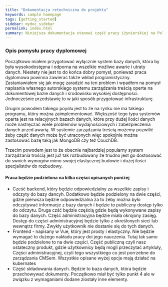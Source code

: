 ```yaml
---
title: "Dokumentacja retechniczna do projektu"
keywords: sample homepage
tags: [getting_started]
sidebar: mydoc_sidebar
permalink: index.html
summary: Niniejsza dokumentacja stanowi część pracy iżynierskiej na Polsko-Japońskiej Akademii Nauk Komputerowych.
---
```


### Opis pomysłu pracy dyplomowej

Początkowo miałem przygotować wyłącznie system bazy danych, która by była wysokodostępna i odporna na wszelkie możliwe awarie i utraty danych. Niestety nie jest to do końca dobry pomysł, ponieważ praca dyplomowa powinna zawierać także wkład programistyczny. Zastaniawiałem się jak mogę zaradzić na ten problem i wpadłem na pomysł napisania własnego autorskiego systemu zarządzania treścią operte na dokumentowej bazie danych i środowisku wysokiej dostępności. Jednocześnie przedstawię to w jaki sposób przygotować infrastrukturę.

Drugim powodem takiego poysłu jest to że na rynku nie ma takiego programu, który można zaimplementować. Większość tego typu systemów oparta jest na relacyjnych bazach danych, które przy dużej ilości danych może nastręczać wiele problemów wydajnościowych i zabezpieczenia danych przed awarią. W systemie zarządzania treścią możemy pozwilić żeby część danych może być utraconych więc spokojnie można zastosować bazę taką jak MongoDB czy też CouchDB.


Trzecim powodem jest to że obecnie najbardziej popularny system zarządzania trością jest już tak rozbudowany że triudno jest go dostosować do swoich wymogów mimo swojej elastycznej budowie i dużej ilości specjalistów do rozbudowy.

#### Praca będzie podzielona na kilka części opisanych poniżej

- Cześć backend, który będzie odpowiedzialny za wszelkie zapisy i odczyty do bazy dancyh. Dodatkowo będzie podzielony na dwie części, gdzie pierwsza będzie odpowiedzialna za to żeby można było odczytywać informacje z bazy danych i będzie to publiczny dostęp tylko do odczytu. Druga czść będzie częścią gdzie będą wykonywane zapisy do bazy danych. Część administracyjna będzie miała okrojony zasięg. Dostęp do części administracyjnej będzie tylko z określonych sieci lub wewnątrz firmy. Zwykły użytkownik nie dostanie się do tych danych.
- Frontend - napisany w Vue, który jest prosty i elastyczny. Nie będzie wymagać to dużego nakładu pracy doi jego nauczenia. Tutaj tak samo będzie podzielone to na dwie części. Część publiczną czyli nasz ostateczny produkt, gdzie użytkownicy będą mogli przeczytać artykluły, Części administracyjnej, czyli tego wszystkiego co jest porrzebne do zarządzania CMSem. Wszystkie opisane wyżej opcje mają działać na kubernates
- Część składowania danych. Będzie to baza danych, która będzie przechowywać dokumenty. Początkowo miał być tylko punkt 4 ale w związku z wymaganiami dodane ziostały inne elementy.
